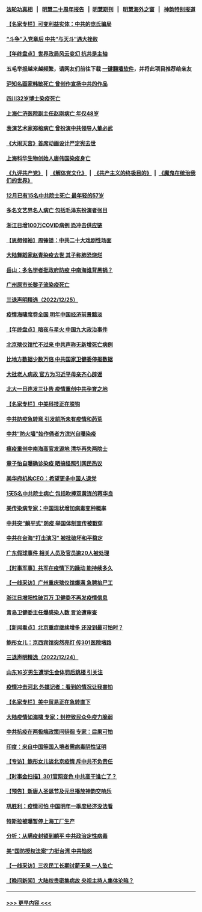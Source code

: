 #### [法轮功真相](https://github.com/gfw-breaker/truth/blob/master/README.md?t=0) &nbsp;&nbsp;|&nbsp;&nbsp; [明慧二十周年报告](https://github.com/gfw-breaker/mh-reports/blob/master/README.md?t=0) &nbsp;&nbsp;|&nbsp;&nbsp;[明慧期刊](https://github.com/gfw-breaker/mh-qikan) &nbsp;&nbsp;|&nbsp;&nbsp; [明慧海外之窗](https://github.com/gfw-breaker/mh-news/blob/master/README.md?t=0) &nbsp;&nbsp;|&nbsp;&nbsp; [神韵特别报道](https://github.com/gfw-breaker/mh-news/blob/master/shenyun.md?t=0)
#### [【名家专栏】可变利益实体：中共的庞氏骗局](../pages/nsc413/n13891659.md?t=12270043) 
#### [“斗争”入党章后 中共“与天斗”遇大挫败](../pages/nsc413/n13892032.md?t=12270043) 
#### [【年终盘点】世界政局风云变幻 抗共是主轴](../pages/nsc413/n13885726.md?t=12270043) 
#### 五毛举报越来越频繁，请网友们前往下载 [一键翻墙软件](https://github.com/gfw-breaker/ssr-accounts)，并将此项目推荐给亲友
#### [沪知名画家韩敏死亡 曾创作宣扬中共的作品](../pages/nsc413/n13891963.md?t=12270043) 
#### [四川32岁博士染疫死亡](../pages/nsc413/n13892030.md?t=12270043) 
#### [上海仁济医院副主任赵刚病亡 年仅48岁](../pages/nsc413/n13891999.md?t=12270043) 
#### [表演艺术家郑榕病亡 曾扮演中共领导人董必武](../pages/nsc413/n13892004.md?t=12270043) 
#### [《大闹天宫》首席动画设计严定宪去世](../pages/nsc413/n13891953.md?t=12270043) 
#### [上海科华生物创始人唐伟国染疫身亡](../pages/nsc413/n13891950.md?t=12270043) 
#### [《九评共产党》](https://github.com/begood0513/9ping.md/blob/master/README.md) &nbsp;|&nbsp; [《解体党文化》](../../../../jtdwh.md/blob/master/README.md)  &nbsp;|&nbsp; [《共产主义的终极目的》](../../../../gczydzjmd.md/blob/master/README.md) &nbsp;|&nbsp; [《魔鬼在统治我们的世界》](../../../../mgztzwmdsj.md/blob/master/README.md) 
#### [12月已有15名中共院士死亡 最年轻的57岁](../pages/nsc413/n13891855.md?t=12270043) 
#### [多名文艺界名人病亡 包括毛泽东扮演者张目](../pages/nsc413/n13891919.md?t=12270043) 
#### [浙江日增100万COVID病例 恐冲击供应链](../pages/nsc413/n13891920.md?t=12270043) 
#### [【思想领袖】周锋锁：中共二十大戏剧性场面](../pages/nsc413/n13882331.md?t=12270043) 
#### [大陆舞蹈家赵青染疫去世 其子称肺恐烧烂](../pages/nsc413/n13891870.md?t=12270043) 
#### [岳山：多名学者批政府防疫 中南海谁背黑锅？](../pages/nsc413/n13891807.md?t=12270043) 
#### [广州原市长黎子流染疫死亡](../pages/nsc413/n13891824.md?t=12270043) 
#### [三退声明精选（2022/12/25）](../pages/nsc413/n13891860.md?t=12270043) 
#### [疫情海啸席卷全国 明年中国经济前景黯淡](../pages/nsc413/n13891800.md?t=12270043) 
#### [【年终盘点】暗夜与星火 中国九大政治事件](../pages/nsc413/n13891171.md?t=12270043) 
#### [北京殡仪馆忙不过来 中共声称无新增死亡病例](../pages/nsc413/n13891785.md?t=12270043) 
#### [比地方数据少数万倍 中共国家卫健委停报数据](../pages/nsc413/n13891754.md?t=12270043) 
#### [大批老人病故 官方为习近平母亲齐心辟谣](../pages/nsc413/n13891779.md?t=12270043) 
#### [北大一日连发三讣告 疫情重创中共孕育之地](../pages/nsc413/n13891518.md?t=12270043) 
#### [【名家专栏】中美科技正在脱钩](../pages/nsc413/n13891658.md?t=12270043) 
#### [中共防疫急转弯 引发前所未有疫情和药荒](../pages/nsc413/n13891787.md?t=12270043) 
#### [中共“防火墙”始作俑者方滨兴自曝染疫](../pages/nsc413/n13891760.md?t=12270043) 
#### [瘟疫重创中南海高官发源地 清华再失两院士](../pages/nsc413/n13891777.md?t=12270043) 
#### [章子怡自曝确诊染疫 晒搞怪照引网民热议](../pages/nsc413/n13891775.md?t=12270043) 
#### [美华府机构CEO：希望更多中国人退党](../pages/nsc413/n13890897.md?t=12270043) 
#### [1天5名中共院士病亡 包括吹捧双黄连的蒋华良](../pages/nsc413/n13891239.md?t=12270043) 
#### [美传染病专家：中国现状增加病毒变种概率](../pages/nsc413/n13891749.md?t=12270043) 
#### [中共突“躺平式”防疫 举国体制宣传被戳穿](../pages/nsc413/n13891770.md?t=12270043) 
#### [中共在台海“打击演习” 被批破坏和平稳定](../pages/nsc413/n13891734.md?t=12270043) 
#### [广东假球事件 相关人员及官员逾20人被处理](../pages/nsc413/n13891649.md?t=12270043) 
#### [【时事军事】共军在疫情下的躁动 能持续多久](../pages/nsc413/n13891569.md?t=12270043) 
#### [【一线采访】广州重庆殡仪馆爆满 急聘抬尸工](../pages/nsc413/n13891604.md?t=12270043) 
#### [浙江日增阳性破百万 卫健委不再发疫情信息](../pages/nsc413/n13891595.md?t=12270043) 
#### [青岛卫健委主任爆感染人数 言论遭审查](../pages/nsc413/n13891448.md?t=12270043) 
#### [【新闻看点】北京重症继续增多 还没到最可怕时？](../pages/nsc413/n13891184.md?t=12270043) 
#### [鲍彤女儿：京西宾馆突然亮灯 传301医院堵路](../pages/nsc413/n13891283.md?t=12270043) 
#### [三退声明精选（2022/12/24）](../pages/nsc413/n13891406.md?t=12270043) 
#### [山东16岁男生遭学生会体罚后跳楼 引关注](../pages/nsc413/n13891288.md?t=12270043) 
#### [疫情冲击河北 外媒记者：看到的情况让我害怕](../pages/nsc413/n13891260.md?t=12270043) 
#### [【名家专栏】美中贸易正在急转直下](../pages/nsc413/n13890692.md?t=12270043) 
#### [大陆疫情如海啸 专家：封控致民众免疫力脆弱](../pages/nsc413/n13891270.md?t=12270043) 
#### [中共抗疫在两极端政策间徘徊 专家：后果可怕](../pages/nsc413/n13891235.md?t=12270043) 
#### [印度：来自中国等国入境者需病毒阴性证明](../pages/nsc413/n13891215.md?t=12270043) 
#### [【专访】鲍彤女儿谈北京疫情 斥中共不负责任](../pages/nsc413/n13891103.md?t=12270043) 
#### [【时事金扫描】301官网变色 中共高干谁亡了？](../pages/nsc413/n13891154.md?t=12270043) 
#### [【预告】新唐人圣诞节及元旦播放神韵交响乐](../pages/nsc413/n13886375.md?t=12270043) 
#### [巩胜利：疫情可怕 中国明年一季度经济没法看](../pages/nsc413/n13891127.md?t=12270043) 
#### [特斯拉被曝暂停上海工厂生产](../pages/nsc413/n13891165.md?t=12270043) 
#### [分析：从瞒疫封锁到躺平 中共政治定性病毒](../pages/nsc413/n13890165.md?t=12270043) 
#### [美“国防授权法案”力挺台湾 中共恼怒](../pages/nsc413/n13891151.md?t=12270043) 
#### [【一线采访】三农民工长期讨薪无果 一人坠亡](../pages/nsc413/n13890452.md?t=12270043) 
#### [【晚间新闻】大陆权贵密集病故 央视主持人集体沦陷？](../pages/nsc413/n13891052.md?t=12270043) 

----
#### [ >>> 更早内容 <<< ](../indexes/nsc413-earlier.md)
